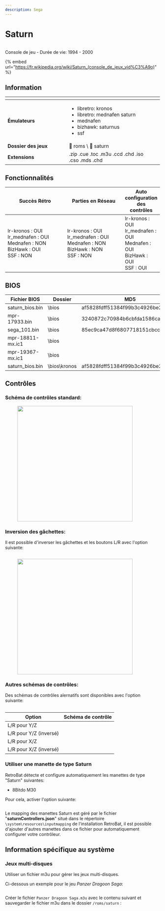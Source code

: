 ```yaml
---
description: Sega
---
```


# Saturn

<div align="left">

<figure><img src="https://raw.githubusercontent.com/fabricecaruso/es-theme-carbon/master/art/logos/saturn.svg" alt=""><figcaption></figcaption></figure>

</div>

Console de jeu - Durée de vie: 1994 - 2000

{% embed url="https://fr.wikipedia.org/wiki/Saturn_(console_de_jeux_vid%C3%A9o)" %}

## Information

<table data-header-hidden><thead><tr><th width="184"></th><th></th><th data-hidden></th></tr></thead><tbody><tr><td><strong>Émulateurs</strong></td><td><ul><li>libretro: kronos</li><li>libretro: mednafen saturn</li><li>mednafen</li><li>bizhawk: saturnus</li><li>ssf</li></ul></td><td></td></tr><tr><td><strong>Dossier des jeux</strong></td><td><span data-gb-custom-inline data-tag="emoji" data-code="1f4c1">📁</span> roms \ <span data-gb-custom-inline data-tag="emoji" data-code="1f4c2">📂</span> saturn</td><td></td></tr><tr><td><strong>Extensions</strong></td><td>.zip .cue .toc .m3u .ccd .chd .iso .cso .mds .chd</td><td></td></tr></tbody></table>

## Fonctionnalités

<table><thead><tr><th width="256">Succès Rétro</th><th width="243">Parties en Réseau</th><th>Auto configuration des contrôles</th></tr></thead><tbody><tr><td>lr-kronos : OUI<br>lr_mednafen : OUI<br>Mednafen : NON<br>BizHawk : OUI<br>SSF : NON</td><td>lr-kronos : OUI<br>lr_mednafen : OUI<br>Mednafen : NON<br>BizHawk : NON<br>SSF : NON</td><td>lr-kronos : OUI<br>lr_mednafen : OUI<br>Mednafen : OUI<br>BizHawk : OUI<br>SSF : OUI</td></tr></tbody></table>

## BIOS

<table><thead><tr><th width="266">Fichier BIOS</th><th width="140">Dossier</th><th width="341">MD5</th></tr></thead><tbody><tr><td>saturn_bios.bin</td><td>\bios</td><td>af5828fdff51384f99b3c4926be27762</td></tr><tr><td>mpr-17933.bin</td><td>\bios</td><td>3240872c70984b6cbfda1586cab68dbe</td></tr><tr><td>sega_101.bin</td><td>\bios</td><td>85ec9ca47d8f6807718151cbcca8b964</td></tr><tr><td>mpr-18811-mx.ic1</td><td>\bios</td><td></td></tr><tr><td>mpr-19367-mx.ic1</td><td>\bios</td><td></td></tr><tr><td>saturn_bios.bin</td><td>\bios\kronos</td><td>af5828fdff51384f99b3c4926be27762</td></tr></tbody></table>

## Contrôles

### Schéma de contrôles standard:

<div align="left">

<figure><img src="https://github.com/RetroBat-Official/retrobat-tattoos/blob/main/default/saturn.png?raw=true" alt="" width="375"><figcaption></figcaption></figure>

</div>

### Inversion des gâchettes:

Il est possible d'inverser les gâchettes et les boutons L/R avec l'option suivante:

<div align="left">

<figure><img src="https://i.imgur.com/lpAcAex.png" alt=""><figcaption></figcaption></figure>

</div>

<div align="left">

<figure><img src="https://github.com/RetroBat-Official/retrobat-tattoos/blob/main/default/saturn_invert_triggers.png?raw=true" alt="" width="375"><figcaption></figcaption></figure>

</div>

### Autres schémas de contrôles:

Des schémas de contrôles alernatifs sont disponibles avec l'option suivante:

<div align="left">

<figure><img src="https://i.imgur.com/Ui2uKWH.png" alt=""><figcaption></figcaption></figure>

</div>

| Option                 | Schéma de contrôle                                                                                                                                        |
| ---------------------- | --------------------------------------------------------------------------------------------------------------------------------------------------------- |
| L/R pour Y/Z           | <img src="https://github.com/RetroBat-Official/retrobat-tattoos/blob/main/default/saturn_lr_yz.png?raw=true" alt="" data-size="original">                 |
| L/R pour Y/Z (inversé) | <img src="https://github.com/RetroBat-Official/retrobat-tattoos/blob/main/default/saturn_lr_yz_invert_triggers.png?raw=true" alt="" data-size="original"> |
| L/R pour X/Z           | <img src="https://github.com/RetroBat-Official/retrobat-tattoos/blob/main/default/saturn_lr_xz.png?raw=true" alt="" data-size="original">                 |
| L/R pour X/Z (inversé) | <img src="https://github.com/RetroBat-Official/retrobat-tattoos/blob/main/default/saturn_lr_xz_invert_triggers.png?raw=true" alt="" data-size="original"> |

### Utiliser une manette de type Saturn

RetroBat détecte et configure automatiquement les manettes de type "Saturn" suivantes:

* 8Bitdo M30

Pour cela, activer l'option suivante:

<div align="left">

<figure><img src="https://i.imgur.com/1KFcEBs.png" alt=""><figcaption></figcaption></figure>

</div>

Le mapping des manettes Saturn est géré par le fichier "**saturnControllers.json**" situé dans le répertoire `\system\resources\inputmapping` de l'installation RetroBat, il est possible d'ajouter d'autres manettes dans ce fichier pour automatiquement configurer votre contrôleur.

## Information spécifique au système

### Jeux multi-disques

Utiliser un fichier m3u pour gérer les jeux multi-disques.

Ci-dessous un exemple pour le jeu _Panzer Dragoon Saga_:&#x20;

<div align="left">

<figure><img src="https://i.imgur.com/o3QZPs0.png" alt=""><figcaption></figcaption></figure>

</div>

Créer le fichier `Panzer Dragoon Saga.m3u` avec le contenu suivant et sauvegarder le fichier m3u dans le dossier `/roms/saturn` :

<div align="left">

<figure><img src="https://i.imgur.com/gy9LuLH.png" alt=""><figcaption></figcaption></figure>

</div>
